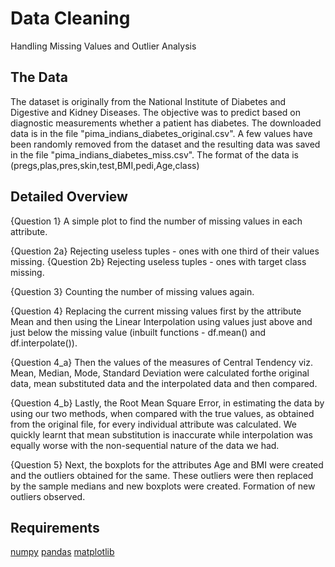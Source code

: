 # Data Cleaning
Handling Missing Values and Outlier Analysis


## The Data

The dataset is originally from the National Institute of Diabetes and Digestive and Kidney Diseases. The objective was 
to predict based on diagnostic measurements whether a patient has diabetes. The downloaded data is in the file 
"pima_indians_diabetes_original.csv". A few values have been randomly removed from the dataset and the resulting 
data was saved in the file "pima_indians_diabetes_miss.csv".
The format of the data is (pregs,plas,pres,skin,test,BMI,pedi,Age,class)


## Detailed Overview

{Question 1} A simple plot to find the number of missing values in each attribute.

{Question 2a} Rejecting useless tuples - ones with one third of their values missing.
{Question 2b} Rejecting useless tuples - ones with target class missing.

{Question 3} Counting the number of missing values again.

{Question 4} Replacing the current missing values first by the attribute Mean and then using the Linear Interpolation 
using values just above and just below the missing value (inbuilt functions - df.mean() and df.interpolate()).

{Question 4_a} Then the values of the measures of Central Tendency viz. Mean, Median, Mode, Standard Deviation were 
calculated forthe original data, mean substituted data and the interpolated data and then compared.

{Question 4_b} Lastly, the Root Mean Square Error, in estimating the data by using our two methods, when compared with 
the true values, as obtained from the original file, for every individual attribute was calculated. We quickly learnt 
that mean substitution is inaccurate while interpolation was equally worse with the non-sequential nature of the data we had.

{Question 5} Next, the boxplots for the attributes Age and BMI were created and the outliers obtained for the same. These
outliers were then replaced by the sample medians and new boxplots were created. Formation of new outliers observed.


## Requirements

[numpy](https://numpy.org/)
[pandas](https://pandas.pydata.org/)
[matplotlib](https://matplotlib.org/)